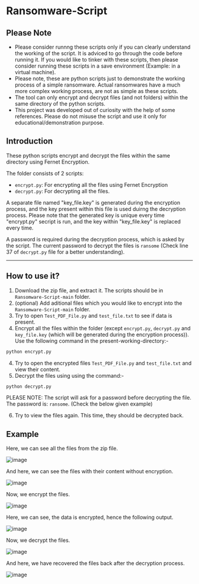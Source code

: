# Ransomware-Script

## **Please Note**
- Please consider runnng these scripts only if you can clearly understand the working of the script. It is adviced to go through the code before running it. If you would like to tinker with these scripts, then please consider running these scripts in a save environment (Example: in a virtual machine).
- Please note, these are python scripts just to demonstrate the working process of a simple ransomware. Actual ransomwares have a much more complex working process, are not as simple as these scripts.
- The tool can only encrypt and decrypt files (and not folders) within the same directory of the python scripts.
- This project was developed out of curiosity with the help of some references. Please do not misuse the script and use it only for educational/demonstration purpose.

## **Introduction**
These python scripts encrypt and decrypt the files within the same directory using Fernet Encryption.

The folder consists of 2 scripts: 
- `encrypt.py`: For encrypting all the files using Fernet Encryption
- `decrypt.py`: For decrypting all the files.

A separate file named "key_file.key" is generated during the encryption process, and the key present within this file is used duirng the decryption process. Please note that the generated key is unique every time "encrypt.py" secript is run, and the key within "key_file.key" is replaced every time.

A password is required during the decryption process, which is asked by the script. The current password to decrypt the files is `ransome` (Check line 37 of `decrypt.py` file for a better understanding).

-----------------------------------------------------

## **How to use it?**
1. Download the zip file, and extract it. The scripts should be in `Ransomware-Script-main` folder.
2. (optional) Add aditional files which you would like to encrypt into the `Ransomware-Script-main` folder.
3. Try to open `Test_PDF_File.py` and `test_file.txt` to see if data is present.
4. Encrypt all the files within the folder (except `encrypt.py`, `decrypt.py` and `key_file.key` (which will be generated during the encryption process)). Use the following command in the present-working-directory:-

```python
python encrypt.py
```
4. Try to open the encrypted files `Test_PDF_File.py` and `test_file.txt` and view their content.
5. Decrypt the files using using the command:-
```python
python decrypt.py
```
PLEASE NOTE: The script will ask for a password before decrypting the file. The password is: `ransome`. (Check the below given example)

6. Try to view the files again. This time, they should be decrypted back.

## **Example**
Here, we can see all the files from the zip file.

![image](https://user-images.githubusercontent.com/61109976/169683167-0904c437-2c6a-4900-92d0-ce27f416b457.png)


And here, we can see the files with their content without encryption.

![image](https://user-images.githubusercontent.com/61109976/169681808-e36fb14b-e599-4b90-89b0-b5b4766abab3.png)


Now, we encrypt the files.

![image](https://user-images.githubusercontent.com/61109976/169681841-af276f5d-7f2e-4a5d-b53a-9c18786074c2.png)


Here, we can see, the data is encrypted, hence the following output.

![image](https://user-images.githubusercontent.com/61109976/169681864-0b046c7b-577d-4209-9e16-9b9639d3163b.png)


Now, we decrypt the files.

![image](https://user-images.githubusercontent.com/61109976/169681892-be6b20ab-35bb-44f9-9d29-869a3040352e.png)

And here, we have recovered the files back after the decryption process.

![image](https://user-images.githubusercontent.com/61109976/169681922-a0278f17-2bc8-460a-904c-10ba0dd2f8cc.png)
